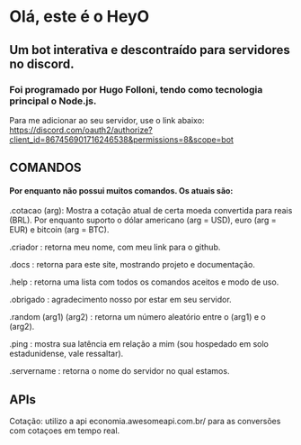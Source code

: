 # Olá, este é o HeyO

## Um bot interativa e descontraído para servidores no discord. 

### Foi programado por Hugo Folloni, tendo como tecnologia principal o Node.js.

Para me adicionar ao seu servidor, use o link abaixo:
https://discord.com/oauth2/authorize?client_id=867456901716246538&permissions=8&scope=bot


## COMANDOS
#### Por enquanto não possui muitos comandos. Os atuais são:

.cotacao (arg): Mostra a cotação atual de certa moeda convertida para reais (BRL). Por enquanto suporto o dólar americano (arg = USD), euro (arg = EUR) e bitcoin (arg = BTC).

.criador : retorna meu nome, com meu link para o github.

.docs : retorna para este site, mostrando projeto e documentação.

.help : retorna uma lista com todos os comandos aceitos e modo de uso.

.obrigado : agradecimento nosso por estar em seu servidor.

.random (arg1) (arg2) : retorna um número aleatório entre o (arg1) e o (arg2).

.ping : mostra sua latência em relação a mim (sou hospedado em solo estadunidense, vale ressaltar).

.servername : retorna o nome do servidor no qual estamos.

## APIs
Cotação: utilizo a api economia.awesomeapi.com.br/ para as conversões com cotaçoes em tempo real.


